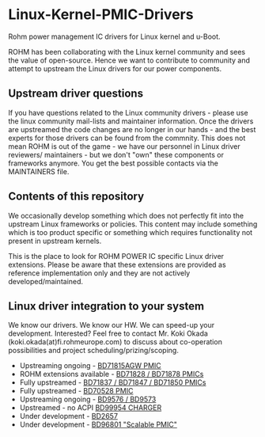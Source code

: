 # Linux-Kernel-PMIC-Drivers
Rohm power management IC drivers for Linux kernel and u-Boot.

ROHM has been collaborating with the Linux kernel community and sees
the value of open-source. Hence we want to contribute to community
and attempt to upstream the Linux drivers for our power components.

## Upstream driver questions
If you have questions related to the Linux community drivers - please
use the linux community mail-lists and maintainer information. Once the
drivers are upstreamed the code changes are no longer in our hands - and the
best experts for those drivers can be found from the commnity. This does not
mean ROHM is out of the game - we have our personnel in Linux driver reviewers/
maintainers - but we don't "own" these components or frameworks anymore. You
get the best possible contacts via the MAINTAINERS file.

## Contents of this repository
We occasionally develop something which does not perfectly fit into
the upstream Linux frameworks or policies. This content may include something
which is too product specific or something which requires functionality not
present in upstream kernels.

This is the place to look for ROHM POWER IC specific Linux driver extensions.
Please be aware that these extensions are provided as reference implementation
only and they are not actively developed/maintained.

## Linux driver integration to your system
We know our drivers. We know our HW. We can speed-up your development.
Interested? Feel free to contact Mr. Koki Okada (koki.okada(at)fi.rohmeurope.com)
to discuss about co-operation possibilities and project scheduling/prizing/scoping.

* Upstreaming ongoing - [BD71815AGW PMIC](https://github.com/RohmSemiconductor/Linux-Kernel-PMIC-Drivers/tree/master/BD71815)
* ROHM extensions available - [BD71828 / BD71878 PMICs](https://github.com/RohmSemiconductor/Linux-Kernel-PMIC-Drivers/tree/master/BD71828)
* Fully upstreamed - [BD71837 / BD71847 / BD71850 PMICs](https://github.com/RohmSemiconductor/Linux-Kernel-PMIC-Drivers/tree/master/BD718XX)
* Fully upstreamed - [BD70528 PMIC](https://github.com/RohmSemiconductor/Linux-Kernel-PMIC-Drivers/tree/master/BD70528)
* Upstreaming ongoing - [BD9576 / BD9573](https://github.com/RohmSemiconductor/Linux-Kernel-PMIC-Drivers/tree/master/BD957XMUF)
* Upstreamed - no ACPI [BD99954 CHARGER](https://github.com/RohmSemiconductor/Linux-Kernel-PMIC-Drivers/tree/master/BD99954)
* Under development - [BD2657](https://github.com/RohmSemiconductor/Linux-Kernel-PMIC-Drivers/tree/master/BD2657)
* Under development - [BD96801 "Scalable PMIC"](https://github.com/RohmSemiconductor/Linux-Kernel-PMIC-Drivers/tree/master/BD96801)

